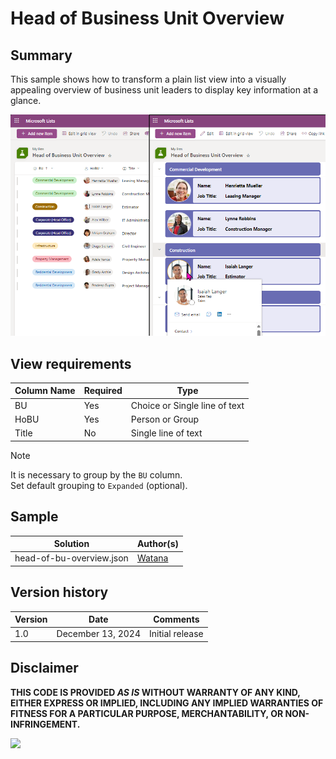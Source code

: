 # Head of Business Unit Overview

## Summary

This sample shows how to transform a plain list view into a visually appealing overview of business unit leaders to display key information at a glance.


![screenshot of the sample](./assets/screenshot.png)


## View requirements

Column Name | Required | Type
----------- | -------- | ----
BU          | Yes      | Choice or Single line of text
HoBU        | Yes      | Person or Group
Title       | No       | Single line of text

> [!NOTE]
> It is necessary to group by the `BU` column.  
> Set default grouping to `Expanded` (optional).


## Sample

Solution|Author(s)
--------|---------
head-of-bu-overview.json | [Watana](https://github.com/watana2)


## Version history
Version|Date|Comments
-------|----|--------
1.0    |December 13, 2024| Initial release


## Disclaimer
**THIS CODE IS PROVIDED *AS IS* WITHOUT WARRANTY OF ANY KIND, EITHER EXPRESS OR IMPLIED, INCLUDING ANY IMPLIED WARRANTIES OF FITNESS FOR A PARTICULAR PURPOSE, MERCHANTABILITY, OR NON-INFRINGEMENT.**

<img src="https://pnptelemetry.azurewebsites.net/list-formatting/view-samples/head-of-bu-overview" />
